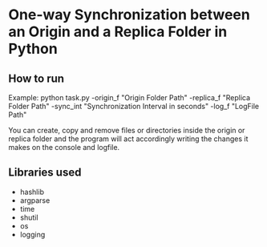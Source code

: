 # One-way Synchronization between an Origin and a Replica Folder in Python

## How to run

Example:
python task.py -origin_f "Origin Folder Path" -replica_f "Replica Folder Path" -sync_int "Synchronization Interval in seconds" -log_f "LogFile Path"

You can create, copy and remove files or directories inside the origin or replica folder and the program will act accordingly writing the changes it makes on the console and logfile.
## Libraries used
- hashlib
- argparse
- time
- shutil
- os
- logging
